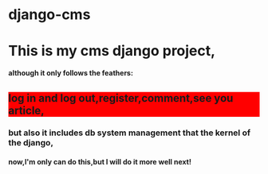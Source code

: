 # django-cms
<h1>This is my cms django project,</h1><strong>although it only follows the feathers:<h2 style="background-color:red">log in and log out,register,comment,see you article,</h2><h3>but also it includes db system management that the kernel of the django,</h3><h4>now,I'm only can do this,but I will do it more well next!</h4>
